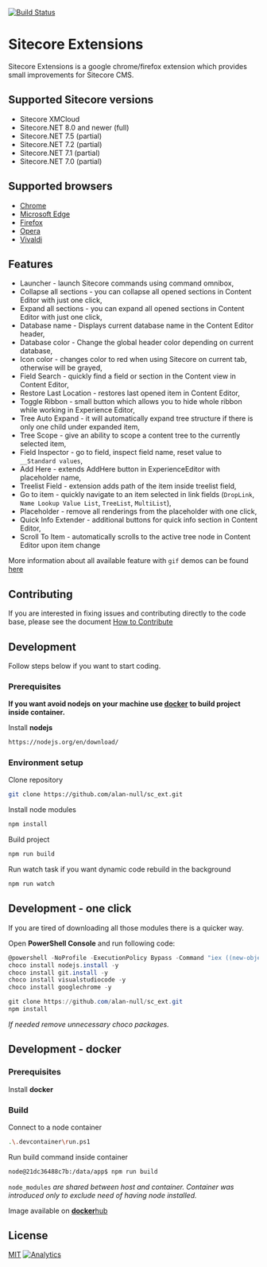 [![Build Status](https://alan-null.visualstudio.com/Sitecore%20Extensions/_apis/build/status/sc_ext?branchName=master)](https://alan-null.visualstudio.com/Sitecore%20Extensions/_build/latest?definitionId=11&branchName=master)

# Sitecore Extensions

Sitecore Extensions is a google chrome/firefox extension which provides small improvements for Sitecore CMS.

## Supported Sitecore versions

- Sitecore XMCloud
- Sitecore.NET 8.0 and newer (full)
- Sitecore.NET 7.5 (partial)
- Sitecore.NET 7.2 (partial)
- Sitecore.NET 7.1 (partial)
- Sitecore.NET 7.0 (partial)

## Supported browsers

- [Chrome](https://chrome.google.com/webstore/detail/sitecore-extensions/aoclhcccfdkjddgpaaajldgljhllhgmd)
- [Microsoft Edge](https://microsoftedge.microsoft.com/addons/detail/dcbilinfbmohfdhjdekgpgpkcbhmfipl?hl=en-US)
- [Firefox](https://github.com/alan-null/sc_ext.firefox)
- [Opera](https://addons.opera.com/pl/extensions/details/sitecore-extensions-2/?display=en)
- [Vivaldi](https://chrome.google.com/webstore/detail/sitecore-extensions/aoclhcccfdkjddgpaaajldgljhllhgmd)

## Features

- Launcher - launch Sitecore commands using command omnibox,
- Collapse all sections - you can collapse all opened sections in Content Editor with just one click,
- Expand all sections - you can expand all opened sections in Content Editor with just one click,
- Database name - Displays current database name in the Content Editor header,
- Database color - Change the global header color depending on current database,
- Icon color - changes color to red when using Sitecore on current tab, otherwise will be grayed,
- Field Search - quickly find a field or section in the Content view in Content Editor,
- Restore Last Location - restores last opened item in Content Editor,
- Toggle Ribbon - small button which allows you to hide whole ribbon while working in Experience Editor,
- Tree Auto Expand - it will automatically expand tree structure if there is only one child under expanded item,
- Tree Scope - give an ability to scope a content tree to the currently selected item,
- Field Inspector - go to field, inspect field name, reset value to `__Standard values`,
- Add Here - extends AddHere button in ExperienceEditor with placeholder name,
- Treelist Field - extension adds path of the item inside treelist field,
- Go to item - quickly navigate to an item selected in link fields (`DropLink`, `Name Lookup Value List`, `TreeList`, `MultiList`),
- Placeholder - remove all renderings from the placeholder with one click,
- Quick Info Extender - additional buttons for quick info section in Content Editor,
- Scroll To Item - automatically scrolls to the active tree node in Content Editor upon item change

More information about all available feature with `gif` demos can be found [here](https://github.com/alan-null/sc_ext/wiki)

## Contributing

If you are interested in fixing issues and contributing directly to the code base, please see the document [How to Contribute](.github/CONTRIBUTING.md)

## Development

Follow steps below if you want to start coding.

### Prerequisites

**If you want avoid nodejs on your machine use [docker](#docker) to build project inside container.**

Install **nodejs**

```bash
https://nodejs.org/en/download/
```

### Environment setup

Clone repository

```bash
git clone https://github.com/alan-null/sc_ext.git
```

Install node modules

```bash
npm install
```

Build project

```bash
npm run build
```

Run watch task if you want dynamic code rebuild in the background

```bash
npm run watch
```

## Development - one click

If you are tired of downloading all those modules there is a quicker way.

Open **PowerShell Console** and run following code:

```powershell
@powershell -NoProfile -ExecutionPolicy Bypass -Command "iex ((new-object net.webclient).DownloadString('https://chocolatey.org/install.ps1'))" && SET PATH=%PATH%;%ALLUSERSPROFILE%\chocolatey\bin
choco install nodejs.install -y
choco install git.install -y
choco install visualstudiocode -y
choco install googlechrome -y

git clone https://github.com/alan-null/sc_ext.git
npm install
```

*If needed remove unnecessary choco packages.*

## <a name="docker" href="#docker"></a> Development - docker

### Prerequisites

Install **docker**

### Build

Connect to a node container

```bash
.\.devcontainer\run.ps1
```

Run build command inside container

```bash
node@21dc36488c7b:/data/app$ npm run build
```

`node_modules` *are shared between host and container. Container was introduced only to exclude need of having node installed.*

Image available on [**docker**hub](https://hub.docker.com/r/alpl/sc_ext)

## License

[MIT](LICENSE)
[![Analytics](https://ga-beacon.appspot.com/UA-74179201-4/sc_ext?pixel)](https://github.com/igrigorik/ga-beacon)